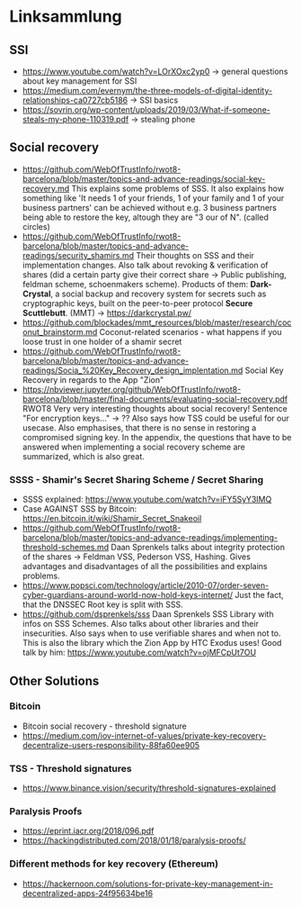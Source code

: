 # Linksammlung

## SSI 
- https://www.youtube.com/watch?v=LOrXOxc2yp0 -> general questions about key management for SSI
- https://medium.com/evernym/the-three-models-of-digital-identity-relationships-ca0727cb5186 -> SSI basics
- https://sovrin.org/wp-content/uploads/2019/03/What-if-someone-steals-my-phone-110319.pdf -> stealing phone

## Social recovery
- https://github.com/WebOfTrustInfo/rwot8-barcelona/blob/master/topics-and-advance-readings/social-key-recovery.md
This explains some problems of SSS. It also explains how something like 'It needs 1 of your friends, 1 of your family and 1 of your business partners' can be achieved without e.g. 3 business partners being able to restore the key, altough they are "3 our of N". (called circles)
- https://github.com/WebOfTrustInfo/rwot8-barcelona/blob/master/topics-and-advance-readings/security_shamirs.md
Their thoughts on SSS and their implementation changes. Also talk about revoking & verification of shares (did a certain party give their correct share -> Public publishing, feldman scheme, schoenmakers scheme). Products of them: **Dark-Crystal**, a social backup and recovery system for secrets such as cryptographic keys, built on the peer-to-peer protocol **Secure Scuttlebutt**. (MMT) -> https://darkcrystal.pw/
- https://github.com/blockades/mmt_resources/blob/master/research/coconut_brainstorm.md
Coconut-related scenarios - what happens if you loose trust in one holder of a shamir secret
- https://github.com/WebOfTrustInfo/rwot8-barcelona/blob/master/topics-and-advance-readings/Socia_%20Key_Recovery_design_implentation.md
Social Key Recovery in regards to the App "Zion"
- https://nbviewer.jupyter.org/github/WebOfTrustInfo/rwot8-barcelona/blob/master/final-documents/evaluating-social-recovery.pdf
RWOT8 Very very interesting thoughts about social recovery! Sentence "For encryption keys..." -> ?? Also says how TSS could be useful for our usecase. Also emphasises, that there is no sense in restoring a compromised signing key. In the appendix, the questions that have to be answered when implementing a social recovery scheme are summarized, which is also great.

### SSSS - Shamir's Secret Sharing Scheme / Secret Sharing
- SSSS explained: https://www.youtube.com/watch?v=iFY5SyY3IMQ
- Case AGAINST SSS by Bitcoin: https://en.bitcoin.it/wiki/Shamir_Secret_Snakeoil
- https://github.com/WebOfTrustInfo/rwot8-barcelona/blob/master/topics-and-advance-readings/implementing-threshold-schemes.md
Daan Sprenkels talks about integrity protection of the shares -> Feldman VSS, Pederson VSS, Hashing. Gives advantages and disadvantages of all the possibilities and explains problems.
- https://www.popsci.com/technology/article/2010-07/order-seven-cyber-guardians-around-world-now-hold-keys-internet/
Just the fact, that the DNSSEC Root key is split with SSS.
- https://github.com/dsprenkels/sss
Daan Sprenkels SSS Library with infos on SSS Schemes. Also talks about other libraries and their insecurities. Also says when to use verifiable shares and when not to. This is also the library which the Zion App by HTC Exodus uses! Good talk by him: https://www.youtube.com/watch?v=ojMFCpUt7OU

## Other Solutions
### Bitcoin
- Bitcoin social recovery - threshold signature
- https://medium.com/iov-internet-of-values/private-key-recovery-decentralize-users-responsibility-88fa60ee905
### TSS - Threshold signatures
- https://www.binance.vision/security/threshold-signatures-explained
### Paralysis Proofs
- https://eprint.iacr.org/2018/096.pdf
- https://hackingdistributed.com/2018/01/18/paralysis-proofs/
### Different methods for key recovery (Ethereum)
- https://hackernoon.com/solutions-for-private-key-management-in-decentralized-apps-24f95634be16

